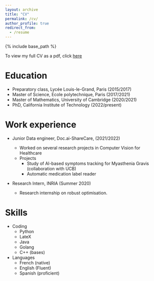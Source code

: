 ```yaml
---
layout: archive
title: "CV"
permalink: /cv/
author_profile: true
redirect_from:
  - /resume
---
```


{% include base_path %}

To view my full CV as a pdf, click [here](/files/cv.pdf)

Education
======
* Preparatory class, Lycée Louis-le-Grand, Paris (2015/2017)
* Master of Science, Ecole polytechnique, Paris (2017/2021)
* Master of Mathematics, University of Cambridge (2020/2021)
* PhD, California Institute of Technology (2022/present)

Work experience
======
* Junior Data engineer, Doc.ai-ShareCare, (2021/2022)
  * Worked on several research projects in Computer Vision for Healthcare
  * Projects
    * Study of AI-based symptoms tracking for Myasthenia Gravis (collaboration with UCB)
    * Automatic medication label reader 

* Research Intern, INRIA (Summer 2020)
  * Research internship on robust optimisation. 
  
Skills
======
* Coding
  * Python
  * LateX
  * Java
  * Golang
  * C++ (bases)
* Languages
  * French (native)
  * English (Fluent)
  * Spanish (proficient)

<!---
Publications
======
 <ul>{% for post in site.publications %}
   {% include archive-single-cv.html %}
 {% endfor %}</ul>
  
Talks
======
 <ul>{% for post in site.talks %}
   {% include archive-single-talk-cv.html %}
 {% endfor %}</ul>
  
Teaching
======
 <ul>{% for post in site.teaching %}
   {% include archive-single-cv.html %}
 {% endfor %}</ul>
  
Service and leadership
======
* Currently signed in to 43 different slack teams
-->

